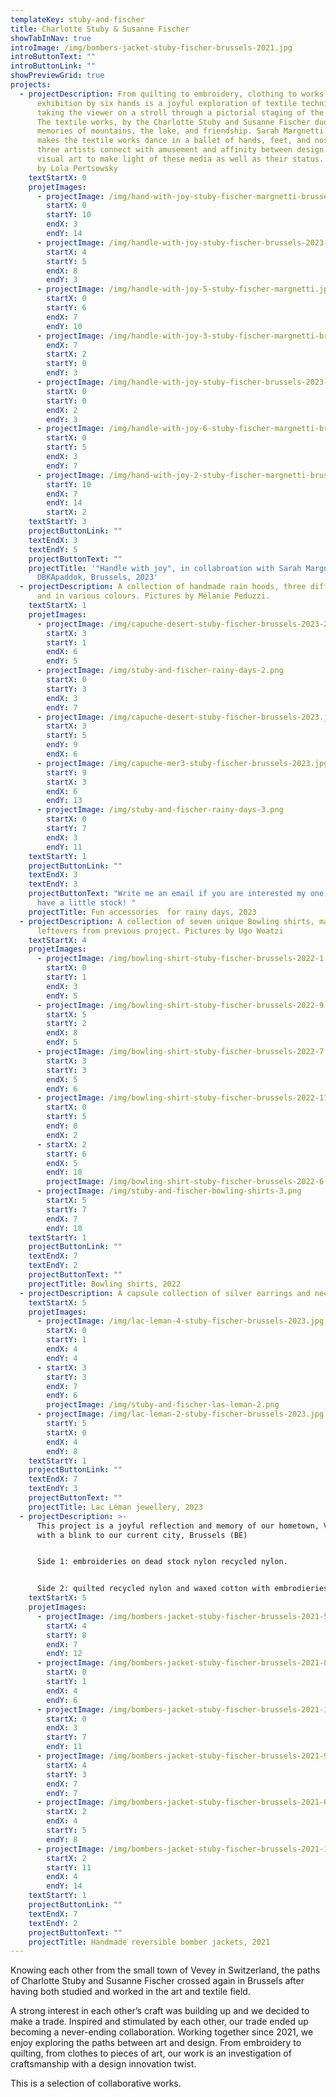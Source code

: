 ```yaml
---
templateKey: stuby-and-fischer
title: Charlotte Stuby & Susanne Fischer
showTabInNav: true
introImage: /img/bombers-jacket-stuby-fischer-brussels-2021.jpg
introButtonText: ""
introButtonLink: ""
showPreviewGrid: true
projects:
  - projectDescription: From quilting to embroidery, clothing to works of art, this
      exhibition by six hands is a joyful exploration of textile techniques
      taking the viewer on a stroll through a pictorial staging of the pieces.
      The textile works, by the Charlotte Stuby and Susanne Fischer duo, invoke
      memories of mountains, the lake, and friendship. Sarah Margnetti’s brush
      makes the textile works dance in a ballet of hands, feet, and noses. The
      three artists connect with amusement and affinity between design and
      visual art to make light of these media as well as their status. Pictures
      by Lola Pertsowsky
    textStartX: 0
    projetImages:
      - projectImage: /img/hand-with-joy-stuby-fischer-margnetti-brussels-2023-3.jpg
        startX: 0
        startY: 10
        endX: 3
        endY: 14
      - projectImage: /img/handle-with-joy-stuby-fischer-brussels-2023-2.jpg
        startX: 4
        startY: 5
        endX: 8
        endY: 3
      - projectImage: /img/handle-with-joy-5-stuby-fischer-margnetti.jpg
        startX: 0
        startY: 6
        endX: 7
        endY: 10
      - projectImage: /img/handle-with-joy-3-stuby-fischer-margnetti-brussels-2023.jpg
        endX: 7
        startX: 2
        startY: 0
        endY: 3
      - projectImage: /img/handle-with-joy-stuby-fischer-brussels-2023-1.jpg
        startX: 0
        startY: 0
        endX: 2
        endY: 3
      - projectImage: /img/handle-with-joy-6-stuby-fischer-margnetti-brussels-2023.jpg
        startX: 0
        startY: 5
        endX: 3
        endY: 7
      - projectImage: /img/hand-with-joy-2-stuby-fischer-margnetti-brussels-2023.jpg
        startY: 10
        endX: 7
        endY: 14
        startX: 2
    textStartY: 3
    projectButtonLink: ""
    textEndX: 3
    textEndY: 5
    projectButtonText: ""
    projectTitle: '"Handle with joy", in collabroation with Sarah Margnetti,
      DBKApaddok, Brussels, 2023'
  - projectDescription: A collection of handmade rain hoods, three different models
      and in various colours. Pictures by Mélanie Peduzzi.
    textStartX: 1
    projetImages:
      - projectImage: /img/capuche-desert-stuby-fischer-brussels-2023-2.jpg
        startX: 3
        startY: 1
        endX: 6
        endY: 5
      - projectImage: /img/stuby-and-fischer-rainy-days-2.png
        startX: 0
        startY: 3
        endX: 3
        endY: 7
      - projectImage: /img/capuche-desert-stuby-fischer-brussels-2023.jpg
        startX: 3
        startY: 5
        endY: 9
        endX: 6
      - projectImage: /img/capuche-mer3-stuby-fischer-brussels-2023.jpg
        startY: 9
        startX: 3
        endX: 6
        endY: 13
      - projectImage: /img/stuby-and-fischer-rainy-days-3.png
        startX: 0
        startY: 7
        endX: 3
        endY: 11
    textStartY: 1
    projectButtonLink: ""
    textEndX: 3
    textEndY: 3
    projectButtonText: "Write me an email if you are interested my one, we still
      have a little stock! "
    projectTitle: Fun accessories  for rainy days, 2023
  - projectDescription: A collection of seven unique Bowling shirts, made out of
      leftovers from previous project. Pictures by Ugo Woatzi
    textStartX: 4
    projetImages:
      - projectImage: /img/bowling-shirt-stuby-fischer-brussels-2022-1.jpg
        startX: 0
        startY: 1
        endX: 3
        endY: 5
      - projectImage: /img/bowling-shirt-stuby-fischer-brussels-2022-9.jpg
        startX: 5
        startY: 2
        endX: 8
        endY: 5
      - projectImage: /img/bowling-shirt-stuby-fischer-brussels-2022-7.jpg
        startX: 3
        startY: 3
        endX: 5
        endY: 6
      - projectImage: /img/bowling-shirt-stuby-fischer-brussels-2022-11.jpg
        startX: 0
        startY: 5
        endY: 8
        endX: 2
      - startX: 2
        startY: 6
        endX: 5
        endY: 10
        projectImage: /img/bowling-shirt-stuby-fischer-brussels-2022-6.jpg
      - projectImage: /img/stuby-and-fischer-bowling-shirts-3.png
        startX: 5
        startY: 7
        endX: 7
        endY: 10
    textStartY: 1
    projectButtonLink: ""
    textEndX: 7
    textEndY: 2
    projectButtonText: ""
    projectTitle: Bowling shirts, 2022
  - projectDescription: A capsule collection of silver earrings and necklace made of silver.
    textStartX: 5
    projetImages:
      - projectImage: /img/lac-leman-4-stuby-fischer-brussels-2023.jpg
        startX: 0
        startY: 1
        endX: 4
        endY: 4
      - startX: 3
        startY: 3
        endX: 7
        endY: 6
        projectImage: /img/stuby-and-fischer-las-leman-2.png
      - projectImage: /img/lac-leman-2-stuby-fischer-brussels-2023.jpg
        startY: 5
        startX: 0
        endX: 4
        endY: 8
    textStartY: 1
    projectButtonLink: ""
    textEndX: 7
    textEndY: 3
    projectButtonText: ""
    projectTitle: Lac Léman jewellery, 2023
  - projectDescription: >-
      This project is a joyful reflection and memory of our hometown, Vevey (CH)
      with a blink to our current city, Brussels (BE)


      Side 1: embroideries on dead stock nylon recycled nylon.


      Side 2: quilted recycled nylon and waxed cotton with embrodieries and  handknitted cotton cuff and collar
    textStartX: 5
    projetImages:
      - projectImage: /img/bombers-jacket-stuby-fischer-brussels-2021-5.jpg
        startX: 4
        startY: 8
        endX: 7
        endY: 12
      - projectImage: /img/bombers-jacket-stuby-fischer-brussels-2021-8.jpg
        startX: 0
        startY: 1
        endX: 4
        endY: 6
      - projectImage: /img/bombers-jacket-stuby-fischer-brussels-2021-12.jpg
        startX: 0
        endX: 3
        startY: 7
        endY: 11
      - projectImage: /img/bombers-jacket-stuby-fischer-brussels-2021-9.jpg
        startX: 4
        startY: 3
        endX: 7
        endY: 7
      - projectImage: /img/bombers-jacket-stuby-fischer-brussels-2021-6.jpg
        startX: 2
        endX: 4
        startY: 5
        endY: 8
      - projectImage: /img/bombers-jacket-stuby-fischer-brussels-2021-13.jpg
        startX: 2
        startY: 11
        endX: 4
        endY: 14
    textStartY: 1
    projectButtonLink: ""
    textEndX: 7
    textEndY: 2
    projectButtonText: ""
    projectTitle: Handmade reversible bomber jackets, 2021
---
```

Knowing each other from the small town of Vevey in Switzerland, the paths of Charlotte Stuby and Susanne Fischer crossed again in Brussels after having both studied and worked in the art and textile field. 

A strong interest in each other’s craft was building up and we decided to make a trade. Inspired and stimulated by each other, our trade ended up becoming a never-ending collaboration. Working together since 2021, we enjoy exploring the paths between art and design. From embroidery to quilting, from clothes to pieces of art, our work is an investigation of craftsmanship with a design innovation twist.

This is a selection of collaborative works.